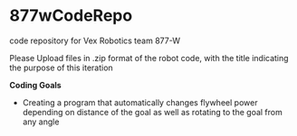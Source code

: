 # 877wCodeRepo
code repository for Vex Robotics team 877-W

Please Upload files in .zip format of the robot code, with the title indicating the purpose of this iteration 


**Coding Goals**
- Creating a program that automatically changes flywheel power depending on distance of the goal as well as rotating to the goal from any angle
